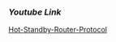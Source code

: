 ### ***Youtube Link***
[Hot-Standby-Router-Protocol](https://www.youtube.com/watch?v=cT6ZZTReOns&t=23s)